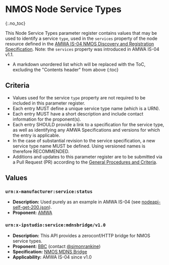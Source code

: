 # NMOS Node Service Types
{:.no_toc}

This Node Service Types parameter register contains values that may be used to identify a service `type`, used in the `services` property of the node resource defined in the [AMWA IS-04 NMOS Discovery and Registration Specification](https://specs.amwa.tv/is-04).
Note: the `services` property was introduced in AMWA IS-04 v1.1.

- A markdown unordered list which will be replaced with the ToC, excluding the "Contents header" from above
{:toc}

## Criteria

- Values used for the service `type` property are not required to be included in this parameter register.
- Each entry MUST define a unique service type name (which is a URN).
- Each entry MUST have a short description and include contact information for the proponent(s).
- Each entry SHOULD provide a link to a specification for the service type, as well as identifying any AMWA Specifications and versions for which the entry is applicable.
- In the case of substantial revision to the service specification, a new service type name MUST be defined. Using versioned names is therefore RECOMMENDED.
- Additions and updates to this parameter register are to be submitted via a Pull Request (PR) according to the [General Procedures and Criteria](../common/).

## Values

### `urn:x-manufacturer:service:status`
- **Description:** Used purely as an example in AMWA IS-04 (see [nodeapi-self-get-200.json](https://specs.amwa.tv/is-04/v1.3/examples/nodeapi-self-get-200.html)).
- **Proponent:** [AMWA](https://www.amwa.tv/)

### `urn:x-ipstudio:service:mdnsbridge/v1.0`
- **Description:** This API provides a zeroconf/HTTP bridge for NMOS service types.
- **Proponent:** [BBC](https://github.com/bbc) (contact [@simonrankine](https://github.com/simonrankine))
- **Specification:** [NMOS MDNS Bridge](https://github.com/bbc/nmos-mdns-bridge)
- **Applicability:** AMWA IS-04 since v1.0
